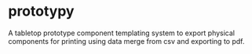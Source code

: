 # prototypy
A tabletop prototype component templating system to export physical components for printing using data merge from csv and exporting to pdf.

